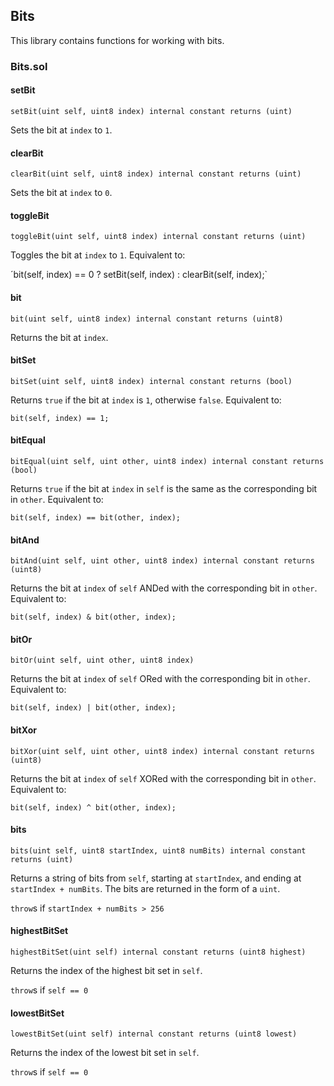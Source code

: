 ## Bits

This library contains functions for working with bits.

### Bits.sol

#### setBit

`setBit(uint self, uint8 index) internal constant returns (uint)`

Sets the bit at `index` to `1`.

#### clearBit

`clearBit(uint self, uint8 index) internal constant returns (uint)`

Sets the bit at `index` to `0`.

#### toggleBit

`toggleBit(uint self, uint8 index) internal constant returns (uint)`

Toggles the bit at `index` to `1`. Equivalent to:

´bit(self, index) == 0 ? setBit(self, index) : clearBit(self, index);`

#### bit

`bit(uint self, uint8 index) internal constant returns (uint8)`

Returns the bit at `index`.

#### bitSet

`bitSet(uint self, uint8 index) internal constant returns (bool)`

Returns `true` if the bit at `index` is `1`, otherwise `false`. Equivalent to:

`bit(self, index) == 1;`

#### bitEqual

`bitEqual(uint self, uint other, uint8 index) internal constant returns (bool)`

Returns `true` if the bit at `index` in `self` is the same as the corresponding bit in `other`. Equivalent to:

`bit(self, index) == bit(other, index);`

#### bitAnd

`bitAnd(uint self, uint other, uint8 index) internal constant returns (uint8)`

Returns the bit at `index` of `self` ANDed with the corresponding bit in `other`. Equivalent to:

`bit(self, index) & bit(other, index);`

#### bitOr

`bitOr(uint self, uint other, uint8 index)`

Returns the bit at `index` of `self` ORed with the corresponding bit in `other`. Equivalent to:

`bit(self, index) | bit(other, index);`

#### bitXor

`bitXor(uint self, uint other, uint8 index) internal constant returns (uint8)`

Returns the bit at `index` of `self` XORed with the corresponding bit in `other`. Equivalent to:

`bit(self, index) ^ bit(other, index);`

#### bits

`bits(uint self, uint8 startIndex, uint8 numBits) internal constant returns (uint)`

Returns a string of bits from `self`, starting at `startIndex`, and ending at `startIndex + numBits`. The bits are returned in the form of a `uint`.

`throw`s if `startIndex + numBits > 256`

#### highestBitSet

`highestBitSet(uint self) internal constant returns (uint8 highest)`

Returns the index of the highest bit set in `self`.

`throw`s if `self == 0`

#### lowestBitSet

`lowestBitSet(uint self) internal constant returns (uint8 lowest)`

Returns the index of the lowest bit set in `self`.

`throw`s if `self == 0`
